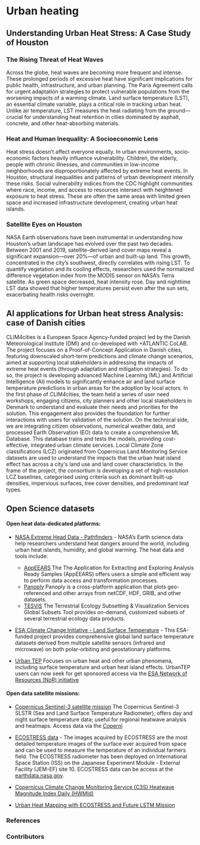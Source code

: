 # Urban heating

## Understanding Urban Heat Stress: A Case Study of Houston

### The Rising Threat of Heat Waves

Across the globe, heat waves are becoming more frequent and intense. These prolonged periods of excessive heat have significant implications for public health, infrastructure, and urban planning. The Paris Agreement calls for urgent adaptation strategies to protect vulnerable populations from the worsening impacts of a warming climate.
Land surface temperature (LST), an essential climate variable, plays a critical role in tracking urban heat. Unlike air temperature, LST measures the heat radiating from the ground—crucial for understanding heat retention in cities dominated by asphalt, concrete, and other heat-absorbing materials.

### Heat and Human Inequality: A Socioeconomic Lens

Heat stress doesn’t affect everyone equally. In urban environments, socio-economic factors heavily influence vulnerability. Children, the elderly, people with chronic illnesses, and communities in low-income neighborhoods are disproportionately affected by extreme heat events.
In Houston, structural inequalities and patterns of urban development intensify these risks. Social vulnerability indices from the CDC highlight communities where race, income, and access to resources intersect with heightened exposure to heat stress. These are often the same areas with limited green space and increased infrastructure development, creating urban heat islands.

### Satellite Eyes on Houston

NASA Earth observations have been instrumental in understanding how Houston’s urban landscape has evolved over the past two decades. Between 2001 and 2019, satellite-derived land cover maps reveal a significant expansion—over 20%—of urban and built-up land. This growth, concentrated in the city’s southwest, directly correlates with rising LST.
To quantify vegetation and its cooling effects, researchers used the normalized difference vegetation index from the MODIS sensor on NASA’s Terra satellite. As green space decreased, heat intensity rose. Day and nighttime LST data showed that higher temperatures persist even after the sun sets, exacerbating health risks overnight.

## AI applications for Urban heat stress Analysis: case of Danish cities
CLIM4cities is a European Space Agency-funded project led by the Danish Meteorological Institute (DMI) and co-developed with +ATLANTIC CoLAB. The project focuses on a Proof-of-Concept Application in Danish cities, featuring downscaled short-term predictions and climate change scenarios, aimed at supporting local stakeholders in addressing the impacts of extreme heat events (through adaptation and mitigation strategies). To do so, the project is developing advanced Machine Learning (ML) and Artificial Intelligence (AI) models to significantly enhance air and land surface temperature predictions in urban areas for the adoption by local actors. In the first phase of CLIM4cities, the team held a series of user need workshops, engaging citizens, city planners and other local stakeholders in Denmark to understand and evaluate their needs and priorities for the solution. This engagement also provides the foundation for further interactions with users for validation of the solution. On the technical side, we are integrating citizen observations, numerical weather data, and processed Earth Observation (EO) data to create a comprehensive ML Database. This database trains and tests the models, providing cost-effective, integrated urban climate services. Local Climate Zone classifications (LCZ) originated from Copernicus Land Monitoring Service datasets are used to understand the impacts that the urban heat island effect has across a city's land use and land cover characteristics. In the frame of the project, the consortium is developing a set of high-resolution LCZ baselines, categorised using criteria such as dominant built-up densities, impervious surfaces, tree cover densities, and predominant leaf types.


## Open Science datasets

#### Open heat data-dedicated platforms:
- [NASA Extreme Head Data - Pathfinders](https://www.earthdata.nasa.gov/topics/human-dimensions/heat) - NASA’s Earth science data help researchers understand heat dangers around the world, including urban heat islands, humidity, and global warming. The heat data and tools include:

	- [AppEEARS](https://www.earthdata.nasa.gov/data/tools/appeears) The The Application for Extracting and Exploring Analysis Ready Samples (AppEEARS) offers users a simple and efficient way to perform data access and transformation processes.
	- [Panoply](https://www.earthdata.nasa.gov/data/tools/panoply) Panoply is a cross-platform application that plots geo-referenced and other arrays from netCDF, HDF, GRIB, and other datasets.
	- [TESViS](https://www.earthdata.nasa.gov/data/tools/tesvis) The Terrestrial Ecology Subsetting & Visualization Services Global Subsets Tool provides on-demand, customized subsets of several terrestrial ecology data products.

- [ESA Climate Change Initiative - Land Surface Temperature](https://climate.esa.int/en/projects/land-surface-temperature/) - This ESA-funded project provides comprehensive global land surface temperature datasets derived from multiple satellite sensors (infrared and microwave) on both polar-orbiting and geostationary platforms. 

- [Urban TEP](https://urban-tep.eu/#!) Focuses on urban heat and other urban phenomena, including surface temperature and urban heat island effects. UrbanTEP users can now seek for get sponsored access via the  [ESA Network of Resources (NoR) initiative](https://nor-discover.org/)

#### Open data satellite missions:
- [Copernicus Sentinel-3 satellite mission]() The Copernicus Sentinel-3 SLSTR (Sea and Land Surface Temperature Radiometer), offers day and night surface temperature data; useful for regional heatwave analysis and heatmaps. Access data via the [Coperni](https://documentation.dataspace.copernicus.eu/Data/SentinelMissions/Sentinel3.html)

- [ECOSTRESS data](https://ecostress.jpl.nasa.gov/data/) -  The images acquired by ECOSTRESS are the most detailed temperature images of the surface ever acquired from space and can be used to measure the temperature of an individual farmers field. The ECOSTRESS radiometer has been deployed on International Space Station (ISS) on the Japanese Experiment Module - External Facility (JEM-EF) site 10. ECOSTRESS data can be access at the [earthdata.nasa.gov](https://search.earthdata.nasa.gov/search?q=ecostress&ac=true).

- [Copernicus Climate Change Monitoring Service (C3S) Heatwave Magnitude Index Daily (HWMId)]()

- [Urban Heat Mapping with ECOSTRESS and Future LSTM Mission]()



### References

### Contributors


